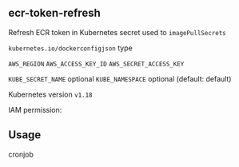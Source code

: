 ecr-token-refresh
---

Refresh ECR token in Kubernetes secret 
used to `imagePullSecrets`


`kubernetes.io/dockerconfigjson` type


`AWS_REGION`
`AWS_ACCESS_KEY_ID`
`AWS_SECRET_ACCESS_KEY`

`KUBE_SECRET_NAME` optional
`KUBE_NAMESPACE` optional (default: default)



Kubernetes version `v1.18`

IAM permission:


## Usage

 cronjob